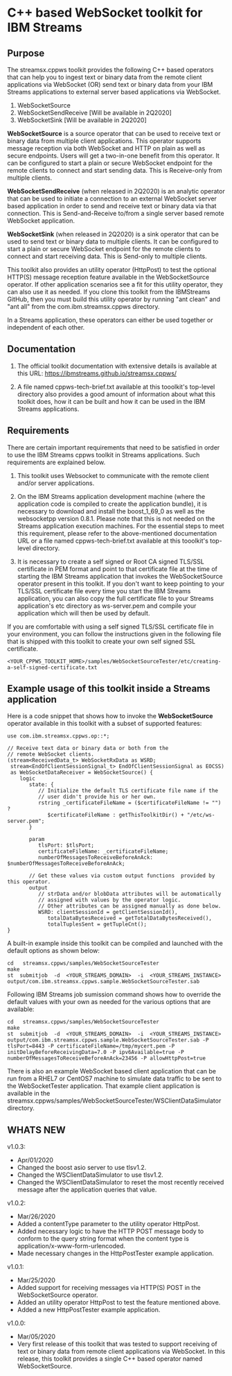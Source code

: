 # C++ based WebSocket toolkit for IBM Streams

## Purpose
The streamsx.cppws toolkit provides the following C++ based operators that can help you to ingest text or binary data from the remote client applications via WebSocket (OR) send text or binary data from your IBM Streams applications to external server based applications via WebSocket.

1. WebSocketSource
2. WebSocketSendReceive    [Will be available in 2Q2020]
3. WebSocketSink           [Will be available in 2Q2020]

**WebSocketSource** is a source operator that can be used to receive text or binary data from multiple client applications. This operator supports message reception via both WebSocket and HTTP on plain as well as secure endpoints. Users will get a two-in-one benefit from this operator. It can be configured to start a plain or secure WebSocket endpoint for the remote clients to connect and start sending data. This is Receive-only from multiple clients.

**WebSocketSendReceive** (when released in 2Q2020) is an analytic operator that can be used to initiate a connection to an external WebSocket server based application in order to send and receive text or binary data via that connection. This is Send-and-Receive to/from a single server based remote WebSocket application.

**WebSocketSink** (when released in 2Q2020) is a sink operator that can be used to send text or binary data to multiple clients. It can be configured to start a plain or secure WebSocket endpoint for the remote clients to connect and start receiving data. This is Send-only to multiple clients.

This toolkit also provides an utility operator (HttpPost) to test the optional HTTP(S) message reception feature available in the WebSocketSource operator. If other application scenarios see a fit for this utility operator, they can also use it as needed. If you clone this toolkit from the IBMStreams GitHub, then you must build this utility operator by running "ant clean" and "ant all" from the com.ibm.streamsx.cppws directory. 

In a Streams application, these operators can either be used together or independent of each other. 

## Documentation
1. The official toolkit documentation with extensive details is available at this URL:
https://ibmstreams.github.io/streamsx.cppws/

2. A file named cppws-tech-brief.txt available at this tooolkit's top-level directory also provides a good amount of information about what this toolkit does, how it can be built and how it can be used in the IBM Streams applications.

## Requirements
There are certain important requirements that need to be satisfied in order to use the IBM Streams cppws toolkit in Streams applications. Such requirements are explained below.

1. This toolkit uses Websocket to communicate with the remote client and/or server applications. 

2. On the IBM Streams application development machine (where the application code is compiled to create the application bundle), it is necessary to download and install the boost_1_69_0 as well as the websocketpp version 0.8.1. Please note that this is not needed on the Streams application execution machines. For the essential steps to meet this requirement, please refer to the above-mentioned documentation URL or a file named cppws-tech-brief.txt available at this tooolkit's top-level directory.

3. It is necessary to create a self signed or Root CA signed TLS/SSL certificate in PEM format and point to that certificate file at the time of starting the IBM Streams application that invokes the WebSocketSource operator present in this toolkit. If you don't want to keep pointing to your TLS/SSL certificate file every time you start the IBM Streams application, you can also copy the full certificate file to your Streams application's etc directory as ws-server.pem and compile your application which will then be used by default.

If you are comfortable with using a self signed TLS/SSL certificate file in your environment, you can follow the instructions given in the following file that is shipped with this toolkit to create your own self signed SSL certificate.

```
<YOUR_CPPWS_TOOLKIT_HOME>/samples/WebSocketSourceTester/etc/creating-a-self-signed-certificate.txt
```

## Example usage of this toolkit inside a Streams application
Here is a code snippet that shows how to invoke the **WebSocketSource** operator available in this toolkit with a subset of supported features:

```
use com.ibm.streamsx.cppws.op::*;

// Receive text data or binary data or both from the
// remote WebSocket clients.
(stream<ReceivedData_t> WebSocketRxData as WSRD;
 stream<EndOfClientSessionSignal_t> EndOfClientSessionSignal as EOCSS) 
 as WebSocketDataReceiver = WebSocketSource() {
    logic
       state: {
          // Initialize the default TLS certificate file name if the 
          // user didn't provide his or her own.
          rstring _certificateFileName = ($certificateFileName != "") ?
             $certificateFileName : getThisToolkitDir() + "/etc/ws-server.pem";
       }
				
       param
          tlsPort: $tlsPort;
          certificateFileName: _certificateFileName;
          numberOfMessagesToReceiveBeforeAnAck: $numberOfMessagesToReceiveBeforeAnAck;
			
       // Get these values via custom output functions	provided by this operator.
       output
          // strData and/or blobData attributes will be automatically
          // assigned with values by the operator logic.
          // Other attributes can be assigned manually as done below.
          WSRD: clientSessionId = getClientSessionId(),
             totalDataBytesReceived = getTotalDataBytesReceived(), 
             totalTuplesSent = getTupleCnt();
}
```

A built-in example inside this toolkit can be compiled and launched with the default options as shown below:

```
cd   streamsx.cppws/samples/WebSocketSourceTester
make
st  submitjob  -d  <YOUR_STREAMS_DOMAIN>  -i  <YOUR_STREAMS_INSTANCE>  output/com.ibm.streamsx.cppws.sample.WebSocketSourceTester.sab 
```

Following IBM Streams job sumission command shows how to override the default values with your own as needed for the various options that are available:

```
cd   streamsx.cppws/samples/WebSocketSourceTester
make
st  submitjob  -d  <YOUR_STREAMS_DOMAIN>  -i  <YOUR_STREAMS_INSTANCE>  output/com.ibm.streamsx.cppws.sample.WebSocketSourceTester.sab -P tlsPort=8443 -P certificateFileName=/tmp/mycert.pem -P initDelayBeforeReceivingData=7.0 -P ipv6Available=true -P numberOfMessagesToReceiveBeforeAnAck=23456 -P allowHttpPost=true
```

There is also an example WebSocket based client application that can be run from a RHEL7 or CentOS7 machine to simulate data traffic to be sent to the WebSocketTester application. That example client application is available in the streamsx.cppws/samples/WebSocketSourceTester/WSClientDataSimulator directory.

## WHATS NEW

v1.0.3:
* Apr/01/2020
* Changed the boost asio server to use tlsv1.2.
* Changed the WSClientDataSimulator to use tlsv1.2.
* Changed the WSClientDataSimulator to reset the most recently received message after the application queries that value.

v1.0.2:
* Mar/26/2020
* Added a contentType parameter to the utility operator HttpPost.
* Added necessary logic to have the HTTP POST message body to conform to the query string format when the content type is application/x-www-form-urlencoded.
* Made necessary changes in the HttpPostTester example application.

v1.0.1:
* Mar/25/2020
* Added support for receiving messages via HTTP(S) POST in the WebSocketSource operator.
* Added an utility operator HttpPost to test the feature mentioned above.
* Added a new HttpPostTester example application.

v1.0.0:
- Mar/05/2020
- Very first release of this toolkit that was tested to support receiving of text or binary data from remote client applications via WebSocket. In this release, this toolkit provides a single C++ based operator named WebSocketSource.
